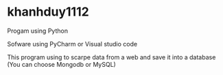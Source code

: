 # khanhduy1112
Progam using Python

Sofware using PyCharm or Visual studio code

This program using to scarpe data from a web and save it into a database (You can choose Mongodb or MySQL)
